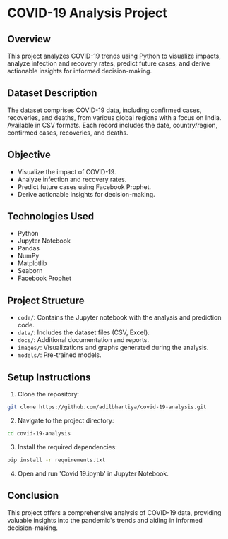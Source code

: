 # COVID-19 Analysis Project

## Overview
This project analyzes COVID-19 trends using Python to visualize impacts, analyze infection and recovery rates, predict future cases, and derive actionable insights for informed decision-making.

## Dataset Description
The dataset comprises COVID-19 data, including confirmed cases, recoveries, and deaths, from various global regions with a focus on India. Available in CSV formats. Each record includes the date, country/region, confirmed cases, recoveries, and deaths.

## Objective
- Visualize the impact of COVID-19.
- Analyze infection and recovery rates.
- Predict future cases using Facebook Prophet.
- Derive actionable insights for decision-making.

## Technologies Used
- Python
- Jupyter Notebook
- Pandas
- NumPy
- Matplotlib
- Seaborn
- Facebook Prophet

## Project Structure
- `code/`: Contains the Jupyter notebook with the analysis and prediction code.
- `data/`: Includes the dataset files (CSV, Excel).
- `docs/`: Additional documentation and reports.
- `images/`: Visualizations and graphs generated during the analysis.
- `models/`: Pre-trained models.

## Setup Instructions
1. Clone the repository:
```bash
git clone https://github.com/adilbhartiya/covid-19-analysis.git
```
2. Navigate to the project directory:
```bash
cd covid-19-analysis
```
3. Install the required dependencies:
```bash
pip install -r requirements.txt
```
4. Open and run 'Covid 19.ipynb' in Jupyter Notebook.

## Conclusion
This project offers a comprehensive analysis of COVID-19 data, providing valuable insights into the pandemic's trends and aiding in informed decision-making.